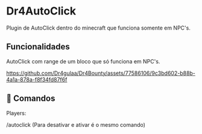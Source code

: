 # Dr4AutoClick
Plugin de AutoClick dentro do minecraft que funciona somente em NPC's.

## Funcionalidades

AutoClick com range de um bloco que só funciona em NPC's.

https://github.com/Dr4gulaa/Dr4Bounty/assets/77586106/9c3bd602-b88b-4a1a-878a-f8f34fd87f6f


## 💼 Comandos

Players:

/autoclick (Para desativar e ativar é o mesmo comando) 

